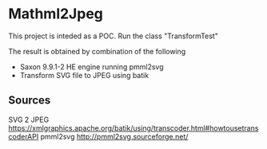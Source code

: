 # Mathml2Jpeg
This project is inteded as a POC.
Run the class "TransformTest"

The result is obtained by combination of the following
- Saxon 9.9.1-2 HE engine running pmml2svg 
- Transform SVG file to JPEG using batik

## Sources
SVG 2 JPEG 
https://xmlgraphics.apache.org/batik/using/transcoder.html#howtousetranscoderAPI
pmml2svg
http://pmml2svg.sourceforge.net/ 
